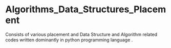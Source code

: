 # Algorithms_Data_Structures_Placement
Consists of various placement and Data Structure and Algorithm related codes written dominantly in python programming language .
